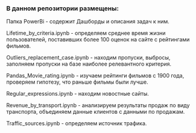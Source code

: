 ### В данном репозитории размещены:
Папка PowerBi - содержит Дашборды и описания задач к ним.

Lifetime_by_criteria.ipynb - определяем среднее время жизни пользователей, поставивших более 100 оценок на сайте с рейтингами фильмов.

Outliers_replacement_case.ipynb - находим пропуски, выбросы, заполняем пропуски на базе наиболее релевантного критерия.

Pandas_Movie_rating.ipynb - изучаем рейтинги фильмов с 1900 года, проверяем гипотезу, что раньше фильмы были лучше.

Regular_expressions.ipynb - находим новостные сайты.

Revenue_by_transport.ipynb - анализируем результаты продаж по виду транспорта, объединяем данные клиентов с данными по продажам.

Traffic_sources.ipynb - определяем источник трафика.
